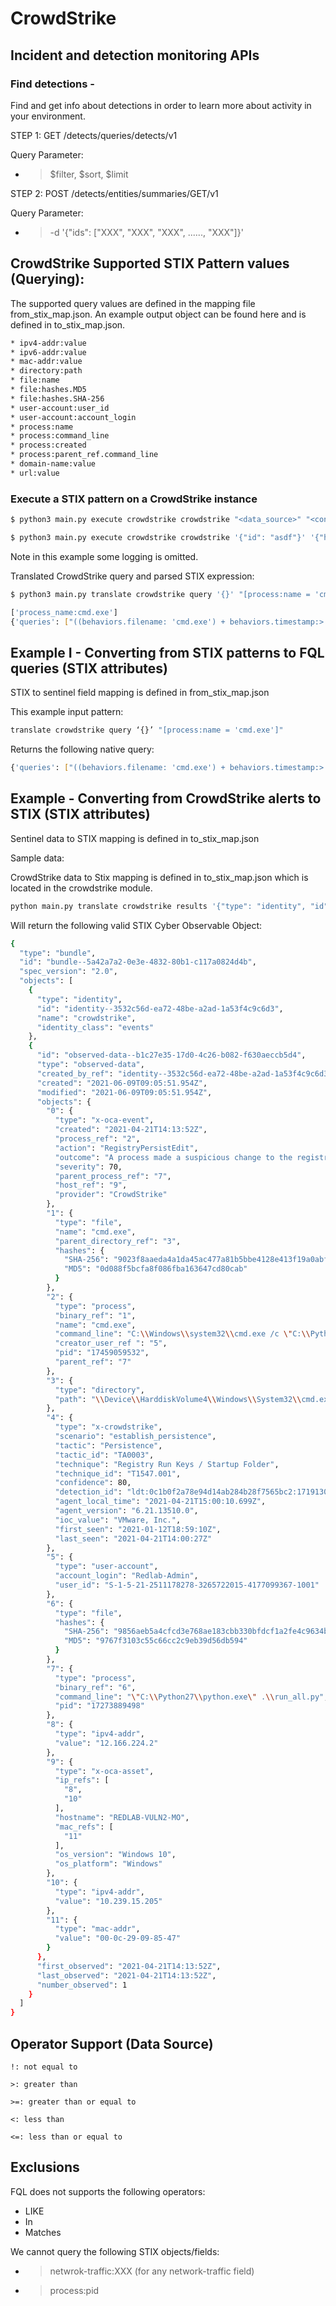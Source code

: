 # CrowdStrike

## Incident and detection monitoring APIs



### Find detections -
Find and get info about detections in order to learn more about activity in your environment.


STEP 1: GET /detects/queries/detects/v1

Query Parameter:
* >  $filter, $sort, $limit

STEP 2: POST /detects/entities/summaries/GET/v1

Query Parameter:
* > -d '{"ids": ["XXX", "XXX", "XXX", ......, "XXX"]}'




## CrowdStrike Supported STIX Pattern values (Querying):

The supported query values are defined in the mapping file from_stix_map.json. An example output object can be found here and is defined in to_stix_map.json.

```bash
* ipv4-addr:value
* ipv6-addr:value
* mac-addr:value
* directory:path
* file:name
* file:hashes.MD5
* file:hashes.SHA-256   
* user-account:user_id
* user-account:account_login
* process:name
* process:command_line
* process:created
* process:parent_ref.command_line
* domain-name:value
* url:value
```

### Execute a STIX pattern on a CrowdStrike instance

```bash
$ python3 main.py execute crowdstrike crowdstrike "<data_source>" "<connection>" "<configuration>" "<query>"
```


```bash
$ python3 main.py execute crowdstrike crowdstrike '{"id": "asdf"}' '{"host":"example.crowdstrike.io"}' '{"auth":{"client_id":"0000000000000000000000000000000000000000", "client_secret":"00000000000000000000"}}' "[process:name = 'cmd.exe']"
```

Note in this example some logging is omitted.

Translated CrowdStrike query and parsed STIX expression:

```bash
$ python3 main.py translate crowdstrike query '{}' "[process:name = 'cmd.exe']"

['process_name:cmd.exe']
{'queries': ["((behaviors.filename: 'cmd.exe') + behaviors.timestamp:> '2021-06-09T11:17:10.076846')"]}
```

## Example I - Converting from STIX patterns to FQL queries (STIX attributes)

STIX to sentinel field mapping is defined in from_stix_map.json

This example input pattern:

```bash
translate crowdstrike query ‘{}’ "[process:name = 'cmd.exe']"
```

Returns the following native query:

```bash
{'queries': ["((behaviors.filename: 'cmd.exe') + behaviors.timestamp:> '2021-06-09T11:17:10.076846')"]}
```


## Example - Converting from CrowdStrike alerts to STIX (STIX attributes)

Sentinel data to STIX mapping is defined in to_stix_map.json

Sample data:

CrowdStrike data to Stix mapping is defined in to_stix_map.json which is located in the crowdstrike module.

```bash
python main.py translate crowdstrike results '{"type": "identity", "id": "identity--3532c56d-ea72-48be-a2ad-1a53f4c9c6d3", "name": "Splunk", "identity_class": "events"}' '[{"timestamp": "2021-05-11T21:28:50Z", "template_instance_id": "10", "behavior_id": "3295", "filename": "sbsimulation.exe", "filepath": "\\Device\\HarddiskVolume2\\Program Files\\SafeBreach\\SafeBreach Endpoint Simulator\\app\\21.2.1\\simulation\\sbsimulation.exe", "alleged_filetype": "exe", "cmdline": ""C:\\Program Files\\SafeBreach\\SafeBreach Endpoint Simulator\\app\\21.2.1\\simulation\\sbsimulation.exe" 65004 7414603171744480658 sb_263322286_bs", "scenario": "known_malware", "objective": "Falcon Detection Method", "tactic": "Machine Learning", "tactic_id": "CSTA0004", "technique": "Cloud-based ML", "technique_id": "CST0008", "description": "This process wrote a suspicious file to disk. That associated file meets the ML algorithms high-confidence malware detection threshold. Review the associated file.", "severity": 30, "confidence": 70, "ioc_description": "\\Device\\HarddiskVolume2\\Windows\\Temp\\sb-sim-temp-rf79zfee\\sb_263322286_bs_l_0oisvl\\llac.exe", "user_name": "QOX-WIN-CLIENT1$", "user_id": "S-1-5-18", "control_graph_id": "ctg:83e1e031801a43b898008da4d1b1baf3:128963684909", "triggering_process_graph_id": "pid:83e1e031801a43b898008da4d1b1baf3:225799450645", "sha256": "a8db37d3f6af5fd3546ac6fc65788ea58c0590fac011cc60c3d894241bfd9423", "md5": "e1ee778a5160599133860e2d4848d7ed", "parent_sha256": "2ab83a29c2da4a83b3498d33da3ff694aac746c76938e2a7c16497247b6e3ad2", "parent_md5": "4246f14c6cc7216e1a67c5777eb5382d", "parent_cmdline": "C:\\Program Files\\SafeBreach\\SafeBreach Endpoint Simulator\\app\\21.2.1\\simulator\\sbsimulator.exe", "parent_process_graph_id": "pid:83e1e031801a43b898008da4d1b1baf3:225210004032", "cid": "cfa41c5832b1435eb0a3a8df154d2ec8", "created_timestamp": "2021-05-11T21:29:38.061171754Z", "detection_id": "ldt:83e1e031801a43b898008da4d1b1baf3:128963684909", "email_sent": False, "first_behavior": "2021-05-11T21:28:50Z", "last_behavior": "2021-05-11T21:28:53Z", "max_confidence": 80, "max_severity": 70, "max_severity_displayname": "High", "show_in_ui": True, "status": "normal", "seconds_to_triaged": 0, "seconds_to_resolved": 0, "behaviors_processed": ["pid:83e1e031801a43b898008da4d1b1baf3:225802755151:10146", "pid:83e1e031801a43b898008da4d1b1baf3:225799450645:3265", "pid:83e1e031801a43b898008da4d1b1baf3:225799450645:3295", "pid:83e1e031801a43b898008da4d1b1baf3:225799450645:3250", "pid:83e1e031801a43b898008da4d1b1baf3:225799450645:3273"], "agent_load_flags": "0", "agent_local_time": "2021-05-06T15:15:07.901Z", "agent_version": "6.22.13607.0", "bios_manufacturer": "Phoenix Technologies LTD", "bios_version": "6.00", "config_id_base": "65994753", "config_id_build": "13607", "config_id_platform": "3", "external_ip": "198.23.124.3", "hostname": "QOX-WIN-CLIENT1", "first_seen": "2020-09-30T12:36:41Z", "last_seen": "2021-05-11T21:27:41Z", "local_ip": "172.16.100.11", "mac_address": "00-0c-29-b8-18-6a", "machine_domain": "baneandox.org", "major_version": "10", "minor_version": "0", "os_version": "Windows 10", "ou": ["QoX employees"], "platform_id": "0", "platform_name": "Windows", "product_type": "1", "product_type_desc": "Workstation", "site_name": "Default-First-Site-Name", "system_manufacturer": "VMware, Inc.", "system_product_name": "VMware Virtual Platform", "groups": ["3b5eae36d09f48b59d83293e47967dbe"], "modified_timestamp": "2021-05-11T21:27:44Z", "active_directory_dn_display": ["QoX employees"], "sha256_ioc": "8b1c149c6bc445730979d1aedb0a6925819b1b8c95d28c833fbf94cf0229f40f", "display_name": "file write", "provider": "CrowdStrike"}]'
```
Will return the following valid STIX Cyber Observable Object:

```bash
{
  "type": "bundle",
  "id": "bundle--5a42a7a2-0e3e-4832-80b1-c117a0824d4b",
  "spec_version": "2.0",
  "objects": [
    {
      "type": "identity",
      "id": "identity--3532c56d-ea72-48be-a2ad-1a53f4c9c6d3",
      "name": "crowdstrike",
      "identity_class": "events"
    },
    {
      "id": "observed-data--b1c27e35-17d0-4c26-b082-f630aeccb5d4",
      "type": "observed-data",
      "created_by_ref": "identity--3532c56d-ea72-48be-a2ad-1a53f4c9c6d3",
      "created": "2021-06-09T09:05:51.954Z",
      "modified": "2021-06-09T09:05:51.954Z",
      "objects": {
        "0": {
          "type": "x-oca-event",
          "created": "2021-04-21T14:13:52Z",
          "process_ref": "2",
          "action": "RegistryPersistEdit",
          "outcome": "A process made a suspicious change to the registry that might indicate a malicious persistence mechanism. Investigate the registry key.",
          "severity": 70,
          "parent_process_ref": "7",
          "host_ref": "9",
          "provider": "CrowdStrike"
        },
        "1": {
          "type": "file",
          "name": "cmd.exe",
          "parent_directory_ref": "3",
          "hashes": {
            "SHA-256": "9023f8aaeda4a1da45ac477a81b5bbe4128e413f19a0abfa3715465ad66ed5cd",
            "MD5": "0d088f5bcfa8f086fba163647cd80cab"
          }
        },
        "2": {
          "type": "process",
          "binary_ref": "1",
          "name": "cmd.exe",
          "command_line": "C:\\Windows\\system32\\cmd.exe /c \"C:\\Python27\\python.exe C:\\Users\\Redlab-Admin\\Desktop\\RTA\\red_ttp\\office_application_startup.py\"",
          "creator_user_ref ": "5",
          "pid": "17459059532",
          "parent_ref": "7"
        },
        "3": {
          "type": "directory",
          "path": "\\Device\\HarddiskVolume4\\Windows\\System32\\cmd.exe"
        },
        "4": {
          "type": "x-crowdstrike",
          "scenario": "establish_persistence",
          "tactic": "Persistence",
          "tactic_id": "TA0003",
          "technique": "Registry Run Keys / Startup Folder",
          "technique_id": "T1547.001",
          "confidence": 80,
          "detection_id": "ldt:0c1b0f2a78e94d14ab284b28f7565bc2:17191307238",
          "agent_local_time": "2021-04-21T15:00:10.699Z",
          "agent_version": "6.21.13510.0",
          "ioc_value": "VMware, Inc.",
          "first_seen": "2021-01-12T18:59:10Z",
          "last_seen": "2021-04-21T14:00:27Z"
        },
        "5": {
          "type": "user-account",
          "account_login": "Redlab-Admin",
          "user_id": "S-1-5-21-2511178278-3265722015-4177099367-1001"
        },
        "6": {
          "type": "file",
          "hashes": {
            "SHA-256": "9856aeb5a4cfcd3e768ae183cbb330bfdcf1a2fe4c9634bb1a59ba53047f43a4",
            "MD5": "9767f3103c55c66cc2c9eb39d56db594"
          }
        },
        "7": {
          "type": "process",
          "binary_ref": "6",
          "command_line": "\"C:\\Python27\\python.exe\" .\\run_all.py",
          "pid": "17273889498"
        },
        "8": {
          "type": "ipv4-addr",
          "value": "12.166.224.2"
        },
        "9": {
          "type": "x-oca-asset",
          "ip_refs": [
            "8",
            "10"
          ],
          "hostname": "REDLAB-VULN2-MO",
          "mac_refs": [
            "11"
          ],
          "os_version": "Windows 10",
          "os_platform": "Windows"
        },
        "10": {
          "type": "ipv4-addr",
          "value": "10.239.15.205"
        },
        "11": {
          "type": "mac-addr",
          "value": "00-0c-29-09-85-47"
        }
      },
      "first_observed": "2021-04-21T14:13:52Z",
      "last_observed": "2021-04-21T14:13:52Z",
      "number_observed": 1
    }
  ]
}
```

## Operator Support (Data Source)



    !: not equal to

    >: greater than

    >=: greater than or equal to

    <: less than

    <=: less than or equal to

  

  ## Exclusions

FQL does not supports the following operators:

* LIKE 
* In 
* Matches

We cannot query the following STIX objects/fields:

* > netwrok-traffic:XXX (for any network-traffic field)

* > process:pid







